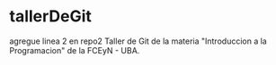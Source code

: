 # tallerDeGit
agregue linea 2 en repo2
Taller de Git de la materia "Introduccion a la Programacion" de la FCEyN - UBA.
